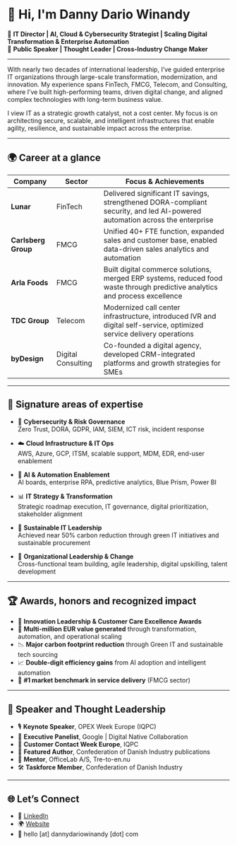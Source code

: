 # 👋 Hi, I'm Danny Dario Winandy

🎯 **IT Director | AI, Cloud & Cybersecurity Strategist | Scaling Digital Transformation & Enterprise Automation**  
🎤 **Public Speaker | Thought Leader | Cross-Industry Change Maker**

---

With nearly two decades of international leadership, I’ve guided enterprise IT organizations through large-scale transformation, modernization, and innovation. My experience spans FinTech, FMCG, Telecom, and Consulting, where I’ve built high-performing teams, driven digital change, and aligned complex technologies with long-term business value.

I view IT as a strategic growth catalyst, not a cost center. My focus is on architecting secure, scalable, and intelligent infrastructures that enable agility, resilience, and sustainable impact across the enterprise.

---

## 🌍 Career at a glance

| Company | Sector | Focus & Achievements |
|--------|--------|-----------------------|
| **Lunar** | FinTech | Delivered significant IT savings, strengthened DORA-compliant security, and led AI-powered automation across the enterprise |
| **Carlsberg Group** | FMCG | Unified 40+ FTE function, expanded sales and customer base, enabled data-driven sales analytics and automation |
| **Arla Foods** | FMCG | Built digital commerce solutions, merged ERP systems, reduced food waste through predictive analytics and process excellence |
| **TDC Group** | Telecom | Modernized call center infrastructure, introduced IVR and digital self-service, optimized service delivery operations |
| **byDesign** | Digital Consulting | Co-founded a digital agency, developed CRM-integrated platforms and growth strategies for SMEs |

---

## 🧠 Signature areas of expertise

- 🔐 **Cybersecurity & Risk Governance**  
  Zero Trust, DORA, GDPR, IAM, SIEM, ICT risk, incident response

- ☁️ **Cloud Infrastructure & IT Ops**  
  AWS, Azure, GCP, ITSM, scalable support, MDM, EDR, end-user enablement

- 🤖 **AI & Automation Enablement**  
  AI boards, enterprise RPA, predictive analytics, Blue Prism, Power BI

- 📊 **IT Strategy & Transformation**  
  Strategic roadmap execution, IT governance, digital prioritization, stakeholder alignment

- 🌱 **Sustainable IT Leadership**  
  Achieved near 50% carbon reduction through green IT initiatives and sustainable procurement

- 👥 **Organizational Leadership & Change**  
  Cross-functional team building, agile leadership, digital upskilling, talent development

---

## 🏆 Awards, honors and recognized impact

- 🥇 **Innovation Leadership & Customer Care Excellence Awards**
- 🏅 **Multi-million EUR value generated** through transformation, automation, and operational scaling
- 📉 **Major carbon footprint reduction** through Green IT and sustainable tech sourcing
- 📈 **Double-digit efficiency gains** from AI adoption and intelligent automation
- 🥇 **#1 market benchmark in service delivery** (FMCG sector)

---

## 🎤 Speaker and Thought Leadership

- 🎙️ **Keynote Speaker**, OPEX Week Europe (IQPC)
- 🧠 **Executive Panelist**, Google | Digital Native Collaboration
- 💬 **Customer Contact Week Europe**, IQPC
- 📰 **Featured Author**, Confederation of Danish Industry publications
- 🧭 **Mentor**, OfficeLab A/S, Tre-to-en.nu
- 🛠️ **Taskforce Member**, Confederation of Danish Industry

---

## 🌐 Let’s Connect

- 💼 [LinkedIn](https://www.linkedin.com/in/dannydariowinandy)
- 🌍 [Website](https://www.dannydariowinandy.com)
- 📧 hello [at] dannydariowinandy [dot] com
